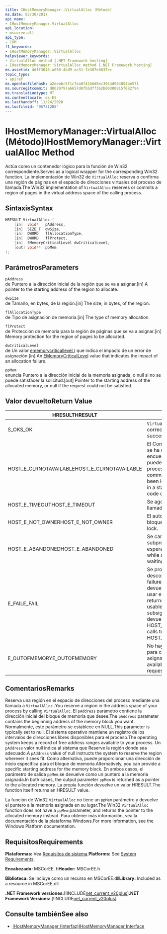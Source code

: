 ```yaml
---
title: IHostMemoryManager::VirtualAlloc (Método)
ms.date: 03/30/2017
api_name:
- IHostMemoryManager.VirtualAlloc
api_location:
- mscoree.dll
api_type:
- COM
f1_keywords:
- IHostMemoryManager::VirtualAlloc
helpviewer_keywords:
- VirtualAlloc method [.NET Framework hosting]
- IHostMemoryManager::VirtualAlloc method [.NET Framework hosting]
ms.assetid: 4dff3646-a050-4bd9-ac31-fe307e8637ec
topic_type:
- apiref
ms.openlocfilehash: a2deabc5f1c7ea0f42b6d8ec3944d984854ae571
ms.sourcegitcommit: d8020797a6657d0fbbdff362b80300815f682f94
ms.translationtype: MT
ms.contentlocale: es-ES
ms.lasthandoff: 11/24/2020
ms.locfileid: "95731285"
---
```

# <a name="ihostmemorymanagervirtualalloc-method"></a><span data-ttu-id="e53b2-102">IHostMemoryManager::VirtualAlloc (Método)</span><span class="sxs-lookup"><span data-stu-id="e53b2-102">IHostMemoryManager::VirtualAlloc Method</span></span>

<span data-ttu-id="e53b2-103">Actúa como un contenedor lógico para la función de Win32 correspondiente.</span><span class="sxs-lookup"><span data-stu-id="e53b2-103">Serves as a logical wrapper for the corresponding Win32 function.</span></span> <span data-ttu-id="e53b2-104">La implementación de Win32 de `VirtualAlloc` reserva o confirma una región de páginas en el espacio de direcciones virtuales del proceso de llamada.</span><span class="sxs-lookup"><span data-stu-id="e53b2-104">The Win32 implementation of `VirtualAlloc` reserves or commits a region of pages in the virtual address space of the calling process.</span></span>  
  
## <a name="syntax"></a><span data-ttu-id="e53b2-105">Sintaxis</span><span class="sxs-lookup"><span data-stu-id="e53b2-105">Syntax</span></span>  
  
```cpp  
HRESULT VirtualAlloc (  
    [in]  void*   pAddress,  
    [in]  SIZE_T  dwSize,  
    [in]  DWORD   flAllocationType,  
    [in]  DWORD   flProtect,  
    [in]  EMemoryCriticalLevel dwCriticalLevel,  
    [out] void**  ppMem  
);  
```  
  
## <a name="parameters"></a><span data-ttu-id="e53b2-106">Parámetros</span><span class="sxs-lookup"><span data-stu-id="e53b2-106">Parameters</span></span>  

 `pAddress`  
 <span data-ttu-id="e53b2-107">de Puntero a la dirección inicial de la región que se va a asignar.</span><span class="sxs-lookup"><span data-stu-id="e53b2-107">[in] A pointer to the starting address of the region to allocate.</span></span>  
  
 `dwSize`  
 <span data-ttu-id="e53b2-108">de Tamaño, en bytes, de la región.</span><span class="sxs-lookup"><span data-stu-id="e53b2-108">[in] The size, in bytes, of the region.</span></span>  
  
 `flAllocationType`  
 <span data-ttu-id="e53b2-109">de Tipo de asignación de memoria.</span><span class="sxs-lookup"><span data-stu-id="e53b2-109">[in] The type of memory allocation.</span></span>  
  
 `flProtect`  
 <span data-ttu-id="e53b2-110">de Protección de memoria para la región de páginas que se va a asignar.</span><span class="sxs-lookup"><span data-stu-id="e53b2-110">[in] Memory protection for the region of pages to be allocated.</span></span>  
  
 `dwCriticalLevel`  
 <span data-ttu-id="e53b2-111">de Un valor [ememorycriticallevel (](ememorycriticallevel-enumeration.md) que indica el impacto de un error de asignación.</span><span class="sxs-lookup"><span data-stu-id="e53b2-111">[in] An [EMemoryCriticalLevel](ememorycriticallevel-enumeration.md) value that indicates the impact of an allocation failure.</span></span>  
  
 `ppMem`  
 <span data-ttu-id="e53b2-112">enuncia Puntero a la dirección inicial de la memoria asignada, o null si no se puede satisfacer la solicitud.</span><span class="sxs-lookup"><span data-stu-id="e53b2-112">[out] Pointer to the starting address of the allocated memory, or null if the request could not be satisfied.</span></span>  
  
## <a name="return-value"></a><span data-ttu-id="e53b2-113">Valor devuelto</span><span class="sxs-lookup"><span data-stu-id="e53b2-113">Return Value</span></span>  
  
|<span data-ttu-id="e53b2-114">HRESULT</span><span class="sxs-lookup"><span data-stu-id="e53b2-114">HRESULT</span></span>|<span data-ttu-id="e53b2-115">Descripción</span><span class="sxs-lookup"><span data-stu-id="e53b2-115">Description</span></span>|  
|-------------|-----------------|  
|<span data-ttu-id="e53b2-116">S_OK</span><span class="sxs-lookup"><span data-stu-id="e53b2-116">S_OK</span></span>|<span data-ttu-id="e53b2-117">`VirtualAlloc` se devolvió correctamente.</span><span class="sxs-lookup"><span data-stu-id="e53b2-117">`VirtualAlloc` returned successfully.</span></span>|  
|<span data-ttu-id="e53b2-118">HOST_E_CLRNOTAVAILABLE</span><span class="sxs-lookup"><span data-stu-id="e53b2-118">HOST_E_CLRNOTAVAILABLE</span></span>|<span data-ttu-id="e53b2-119">El Common Language Runtime (CLR) no se ha cargado en un proceso o el CLR se encuentra en un estado en el que no puede ejecutar código administrado ni procesar la llamada correctamente.</span><span class="sxs-lookup"><span data-stu-id="e53b2-119">The common language runtime (CLR) has not been loaded into a process, or the CLR is in a state in which it cannot run managed code or process the call successfully.</span></span>|  
|<span data-ttu-id="e53b2-120">HOST_E_TIMEOUT</span><span class="sxs-lookup"><span data-stu-id="e53b2-120">HOST_E_TIMEOUT</span></span>|<span data-ttu-id="e53b2-121">Se agotó el tiempo de espera de la llamada.</span><span class="sxs-lookup"><span data-stu-id="e53b2-121">The call timed out.</span></span>|  
|<span data-ttu-id="e53b2-122">HOST_E_NOT_OWNER</span><span class="sxs-lookup"><span data-stu-id="e53b2-122">HOST_E_NOT_OWNER</span></span>|<span data-ttu-id="e53b2-123">El autor de la llamada no posee el bloqueo.</span><span class="sxs-lookup"><span data-stu-id="e53b2-123">The caller does not own the lock.</span></span>|  
|<span data-ttu-id="e53b2-124">HOST_E_ABANDONED</span><span class="sxs-lookup"><span data-stu-id="e53b2-124">HOST_E_ABANDONED</span></span>|<span data-ttu-id="e53b2-125">Se canceló un evento mientras un subproceso o fibra bloqueados estaba esperando en él.</span><span class="sxs-lookup"><span data-stu-id="e53b2-125">An event was canceled while a blocked thread or fiber was waiting on it.</span></span>|  
|<span data-ttu-id="e53b2-126">E_FAIL</span><span class="sxs-lookup"><span data-stu-id="e53b2-126">E_FAIL</span></span>|<span data-ttu-id="e53b2-127">Se produjo un error grave desconocido.</span><span class="sxs-lookup"><span data-stu-id="e53b2-127">An unknown catastrophic failure occurred.</span></span> <span data-ttu-id="e53b2-128">Cuando un método devuelve E_FAIL, CLR ya no se puede usar en el proceso.</span><span class="sxs-lookup"><span data-stu-id="e53b2-128">When a method returns E_FAIL, the CLR is no longer usable within the process.</span></span> <span data-ttu-id="e53b2-129">Las llamadas subsiguientes a métodos de hospedaje devuelven HOST_E_CLRNOTAVAILABLE.</span><span class="sxs-lookup"><span data-stu-id="e53b2-129">Subsequent calls to hosting methods return HOST_E_CLRNOTAVAILABLE.</span></span>|  
|<span data-ttu-id="e53b2-130">E_OUTOFMEMORY</span><span class="sxs-lookup"><span data-stu-id="e53b2-130">E_OUTOFMEMORY</span></span>|<span data-ttu-id="e53b2-131">No hay suficiente memoria disponible para completar la solicitud de asignación</span><span class="sxs-lookup"><span data-stu-id="e53b2-131">Not enough memory was available to complete the allocation request</span></span>|  
  
## <a name="remarks"></a><span data-ttu-id="e53b2-132">Comentarios</span><span class="sxs-lookup"><span data-stu-id="e53b2-132">Remarks</span></span>  

 <span data-ttu-id="e53b2-133">Reserva una región en el espacio de direcciones del proceso mediante una llamada a `VirtualAlloc` .</span><span class="sxs-lookup"><span data-stu-id="e53b2-133">You reserve a region in the address space of your process by calling `VirtualAlloc`.</span></span> <span data-ttu-id="e53b2-134">El `pAddress` parámetro contiene la dirección inicial del bloque de memoria que desee.</span><span class="sxs-lookup"><span data-stu-id="e53b2-134">The `pAddress` parameter contains the beginning address of the memory block you want.</span></span> <span data-ttu-id="e53b2-135">Normalmente, este parámetro se establece en NULL.</span><span class="sxs-lookup"><span data-stu-id="e53b2-135">This parameter is typically set to null.</span></span> <span data-ttu-id="e53b2-136">El sistema operativo mantiene un registro de los intervalos de direcciones libres disponibles para el proceso.</span><span class="sxs-lookup"><span data-stu-id="e53b2-136">The operating system keeps a record of free address ranges available to your process.</span></span> <span data-ttu-id="e53b2-137">Un `pAddress` valor null indica al sistema que Reserve la región donde sea adecuado.</span><span class="sxs-lookup"><span data-stu-id="e53b2-137">A `pAddress` value of null instructs the system to reserve the region wherever it sees fit.</span></span> <span data-ttu-id="e53b2-138">Como alternativa, puede proporcionar una dirección de inicio específica para el bloque de memoria.</span><span class="sxs-lookup"><span data-stu-id="e53b2-138">Alternatively, you can provide a specific starting address for the memory block.</span></span> <span data-ttu-id="e53b2-139">En ambos casos, el parámetro de salida `ppMem` se devuelve como un puntero a la memoria asignada.</span><span class="sxs-lookup"><span data-stu-id="e53b2-139">In both cases, the output parameter `ppMem` is returned as a pointer to the allocated memory.</span></span> <span data-ttu-id="e53b2-140">La propia función devuelve un valor HRESULT.</span><span class="sxs-lookup"><span data-stu-id="e53b2-140">The function itself returns an HRESULT value.</span></span>  
  
 <span data-ttu-id="e53b2-141">La función de Win32 `VirtualAlloc` no tiene un `ppMem` parámetro y devuelve el puntero a la memoria asignada en su lugar.</span><span class="sxs-lookup"><span data-stu-id="e53b2-141">The Win32 `VirtualAlloc` function does not have a `ppMem` parameter, and returns the pointer to the allocated memory instead.</span></span> <span data-ttu-id="e53b2-142">Para obtener más información, vea la documentación de la plataforma Windows.</span><span class="sxs-lookup"><span data-stu-id="e53b2-142">For more information, see the Windows Platform documentation.</span></span>  
  
## <a name="requirements"></a><span data-ttu-id="e53b2-143">Requisitos</span><span class="sxs-lookup"><span data-stu-id="e53b2-143">Requirements</span></span>  

 <span data-ttu-id="e53b2-144">**Plataformas:** Vea [Requisitos de sistema](../../get-started/system-requirements.md).</span><span class="sxs-lookup"><span data-stu-id="e53b2-144">**Platforms:** See [System Requirements](../../get-started/system-requirements.md).</span></span>  
  
 <span data-ttu-id="e53b2-145">**Encabezado:** MSCorEE. h</span><span class="sxs-lookup"><span data-stu-id="e53b2-145">**Header:** MSCorEE.h</span></span>  
  
 <span data-ttu-id="e53b2-146">**Biblioteca:** Se incluye como un recurso en MSCorEE.dll</span><span class="sxs-lookup"><span data-stu-id="e53b2-146">**Library:** Included as a resource in MSCorEE.dll</span></span>  
  
 <span data-ttu-id="e53b2-147">**.NET Framework versiones:**[!INCLUDE[net_current_v20plus](../../../../includes/net-current-v20plus-md.md)]</span><span class="sxs-lookup"><span data-stu-id="e53b2-147">**.NET Framework Versions:** [!INCLUDE[net_current_v20plus](../../../../includes/net-current-v20plus-md.md)]</span></span>  
  
## <a name="see-also"></a><span data-ttu-id="e53b2-148">Consulte también</span><span class="sxs-lookup"><span data-stu-id="e53b2-148">See also</span></span>

- [<span data-ttu-id="e53b2-149">IHostMemoryManager (Interfaz)</span><span class="sxs-lookup"><span data-stu-id="e53b2-149">IHostMemoryManager Interface</span></span>](ihostmemorymanager-interface.md)
